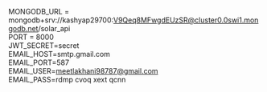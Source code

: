 MONGODB_URL = mongodb+srv://kashyap29700:V9Qeq8MFwgdEUzSR@cluster0.0swi1.mongodb.net/solar_api
</br>
PORT = 8000
</br>
JWT_SECRET=secret</br>
EMAIL_HOST=smtp.gmail.com</br>
EMAIL_PORT=587</br>
EMAIL_USER=meetlakhani98787@gmail.com</br>
EMAIL_PASS=rdmp cvoq xext qcnn</br>
